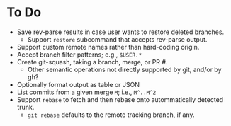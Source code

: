 # To Do

* Save rev-parse results in case user wants to restore deleted branches.
  - Support `restore` subcommand that accepts rev-parse output.
* Support custom remote names rather than hard-coding origin.
* Accept branch filter patterns; e.g., `$USER.*`
* Create git-squash, taking a branch, merge, or PR #.
  - Other semantic operations not directly supported by git, and/or by gh?
* Optionally format output as table or JSON
* List commits from a given merge `M`; i.e., `M^..M^2`
* Support `rebase` to fetch and then rebase onto autommatically detected trunk.
  - `git rebase` defaults to the remote tracking branch, if any.
